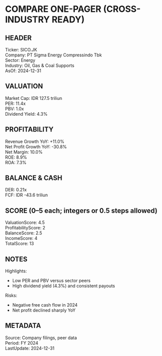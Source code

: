 # COMPARE ONE-PAGER (CROSS-INDUSTRY READY)

## HEADER
Ticker: SICO.JK  
Company: PT Sigma Energy Compressindo Tbk  
Sector: Energy  
Industry: Oil, Gas & Coal Supports  
AsOf: 2024-12-31

## VALUATION
Market Cap: IDR 127.5 triliun  
PER: 11.4x  
PBV: 1.0x  
Dividend Yield: 4.3%

## PROFITABILITY
Revenue Growth YoY: +11.0%  
Net Profit Growth YoY: -30.8%  
Net Margin: 10.0%  
ROE: 8.9%  
ROA: 7.3%

## BALANCE & CASH
DER: 0.21x  
FCF: IDR -43.6 triliun

## SCORE (0–5 each; integers or 0.5 steps allowed)
ValuationScore: 4.5  
ProfitabilityScore: 2  
BalanceScore: 2.5  
IncomeScore: 4  
TotalScore: 13

## NOTES
Highlights:
- Low PER and PBV versus sector peers
- High dividend yield (4.3%) and consistent payouts

Risks:
- Negative free cash flow in 2024
- Net profit declined sharply YoY

## METADATA
Source: Company filings, peer data  
Period: FY 2024  
LastUpdate: 2024-12-31